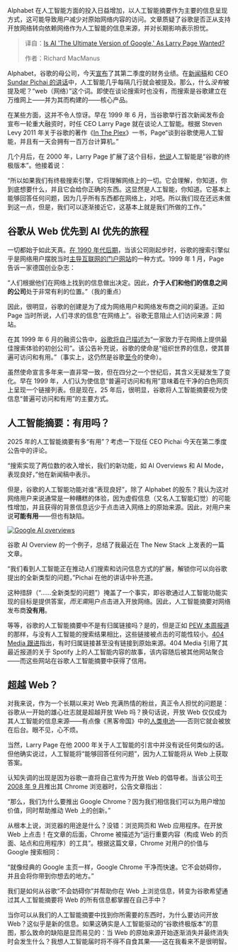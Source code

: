 <!--
title: AI会是像拉里·佩奇期望的“终极版谷歌”吗？
cover: https://cdn.thenewstack.io/media/2025/07/29f27a5b-larry-page-2000.jpg
summary: Alphabet 在人工智能方面的投入日益增加，以人工智能摘要作为主要的信息呈现方式，这可能导致用户减少对原始网络内容的访问。文章质疑了谷歌是否正从支持开放网络转向依赖网络作为人工智能的信息来源，并对长期影响表示担忧。
-->

Alphabet 在人工智能方面的投入日益增加，以人工智能摘要作为主要的信息呈现方式，这可能导致用户减少对原始网络内容的访问。文章质疑了谷歌是否正从支持开放网络转向依赖网络作为人工智能的信息来源，并对长期影响表示担忧。

> 译自：[Is AI 'The Ultimate Version of Google,' As Larry Page Wanted?](https://thenewstack.io/is-ai-the-ultimate-version-of-google-as-larry-page-wanted/)
> 
> 作者：Richard MacManus

Alphabet，谷歌的母公司，今天[宣布](https://www.techmeme.com/250723/p31#a250723p31)了其第二季度的财务业绩。在[新闻稿](https://abc.xyz/assets/cc/27/3ada14014efbadd7a58472f1f3f4/2025q2-alphabet-earnings-release.pdf)和 CEO [Sundar Pichai 的讲话](https://blog.google/inside-google/message-ceo/alphabet-earnings-q2-2025/)中，人工智能几乎每隔几行就会被提及。那么，什么*没有*被提及呢？“web（网络）”这个词。即使在谈论搜索时也没有，而搜索是谷歌建立在万维网上——并为其而构建的——核心产品。

在某些方面，这并不令人惊讶。早在 1999 年 6 月，当谷歌举行首次新闻发布会宣布一轮重大融资时，时任 CEO Larry Page 就在谈论人工智能。根据 Steven Levy 2011 年关于谷歌的著作《[In The Plex](https://en.wikipedia.org/wiki/In_the_Plex)》一书，Page“谈到谷歌使用人工智能，并且有一天会拥有一百万台计算机。”

几个月后，在 2000 年，Larry Page 扩展了这个目标，[他说](https://www.youtube.com/watch?v=1OT_Uj2z3Z0)人工智能是“谷歌的终极版本”。他接着说：

“所以如果我们有终极搜索引擎，它将理解网络上的一切。它会理解，你知道，你到底想要什么，并且它会给你正确的东西。这显然是人工智能，你知道。它基本上能够回答任何问题，因为几乎所有东西都在网络上，对吧。所以我们现在还远未做到这一点，但是，我们可以逐渐接近它，这基本上就是我们所做的工作。”

## 谷歌从 Web 优先到 AI 优先的旅程

一切都始于如此天真。[在 1990 年代后期](https://cybercultural.com/p/google-1999/)，当该公司刚起步时，谷歌的搜索引擎似乎是网络用户摆脱当时[主导互联网的门户网站](https://cybercultural.com/p/portals-1998/)的一种方式。1999 年 1 月，Page 告诉一家德国创业杂志：

“人们根据他们在网络上找到的信息做出决定。因此，**介于人们和他们的信息之间的公司**处于非常有利的位置。”（我的重点）

因此，很明显，谷歌的创建是为了成为网络用户和网络发布商之间的渠道。正如 Page 当时所说，人们寻求的信息“在网络上”。谷歌无意阻止人们访问来源：网站。

在其 1999 年 6 月的融资公告中，[谷歌将自己描述为](https://googlepress.blogspot.com/1999/06/google-receives-25-million-in-equity.html)“一家致力于在网络上提供最佳搜索体验的初创公司”。该公告补充说，谷歌的使命是“组织世界的信息，使其普遍可访问和有用。”（事实上，这仍然是谷歌[至今](https://about.google/company-info/)的使命）。

虽然使命宣言多年来一直非常一致，但在四分之一个世纪后，其含义无疑发生了变化。早在 1999 年，人们认为使信息“普遍可访问和有用”意味着在干净的白色网页上呈现一个链接列表。但是现在，25 年后，很明显，谷歌将人工智能摘要视为使信息“普遍可访问和有用”的主要方式。

## 人工智能摘要：有用吗？

2025 年的人工智能摘要有多“有用”？考虑一下现任 CEO Pichai 今天在第二季度公告中的评论。

“搜索实现了两位数的收入增长，我们的新功能，如 AI Overviews 和 AI Mode，表现良好，”他在新闻稿中表示。

但是，谷歌的人工智能功能对谁“表现良好”，除了 Alphabet 的股东？我认为这对网络用户来说通常是一种糟糕的体验，因为虚假信息（又名人工智能幻觉）的可能性增加，并且获得的背景信息远少于点击进入网络上的原始来源。因此，对用户来说**可能有用**——但也有缺陷。

[![Google AI overviews](https://cdn.thenewstack.io/media/2025/07/6d98a211-screenshot-2025-07-24-at-17.27.33.png)](https://cdn.thenewstack.io/media/2025/07/6d98a211-screenshot-2025-07-24-at-17.27.33.png)

谷歌 AI Overview 的一个例子，总结了我最近在 The New Stack 上发表的一篇文章。

“我们看到人工智能正在推动人们搜索和访问信息方式的扩展，解锁你可以向谷歌提出的全新类型的问题，”Pichai 在他的讲话中补充道。

这种措辞（“……全新类型的问题”）掩盖了一个事实，即谷歌通过人工智能功能实现的目标是提供答案，*而无需*用户点击进入开放网络。因此，人工智能摘要对网络发布商**没有用**。

等等，谷歌的人工智能摘要中不是有归属链接吗？是的，但是正如 [PEW 本周报道](https://www.pewresearch.org/short-reads/2025/07/22/google-users-are-less-likely-to-click-on-links-when-an-ai-summary-appears-in-the-results/)的那样，与没有人工智能的搜索结果相比，这些链接被点击的可能性较小。[404 Media 跟进](https://www.404media.co/googles-ai-is-destroying-search-the-internet-and-your-brain/)指出，有时归属链接甚至没有链接到原始来源。404 Media 引用了其最近报道的关于 Spotify 上的人工智能内容的故事，该内容随后被其他网站聚合——而这些网站在谷歌人工智能摘要中获得了信用。

## 超越 Web？

对我来说，作为一个长期以来对 Web 充满热情的粉丝，真正令人担忧的问题是：谷歌从一开始的雄心壮志就是超越开放 Web 吗？换句话说，开放 Web 仅仅成为其人工智能的信息来源——有点像《黑客帝国》中的[人类电池](https://www.youtube.com/watch?v=IojqOMWTgv8)——否则它就会被放在后台。眼不见，心不烦。

当然，Larry Page 在他 2000 年关于人工智能的引言中并没有说任何类似的话。但他确实说过，人工智能将“能够回答任何问题”，因为人工智能将从 Web 上获取答案。

认知失调的出现是因为谷歌一直将自己宣传为开放 Web 的倡导者。当该公司[于 2008 年 9 月](https://googleblog.blogspot.com/2008/09/fresh-take-on-browser.html)推出其 Chrome 浏览器时，公告文章指出：

“那么，我们为什么要推出 Google Chrome？因为我们相信我们可以为用户增加价值，同时帮助推动 Web 上的创新。”

从根本上说，浏览器的用途是什么？没错：浏览网页和 Web 应用程序。在开放 Web 上点击！在文章的后面，Chrome 被描述为“运行重要内容（构成 Web 的页面、站点和应用程序）的工具”。根据这篇文章，Chrome 对用户的价值与 Google 搜索相同：

“就像经典的 Google 主页一样，Google Chrome 干净而快速。它不会妨碍你，并且会将你带到你想去的地方。”

我们是如何从谷歌“不会妨碍你”并帮助你在 Web 上浏览信息，转变为谷歌希望通过其人工智能摘要将 Web 的所有信息都掌握在自己手中？

当你可以从我们的人工智能摘要中找到你所需要的东西时，为什么要访问开放 Web？这似乎是新的信息。如果这确实是人工智能驱动的“谷歌终极版本”的意图，那么致命的缺陷是显而易见的：当 Web 的原始来源开始逐渐消失并最终消失时会发生什么？我想人工智能届时将不得不自食其果——这在我看来不是很明智。